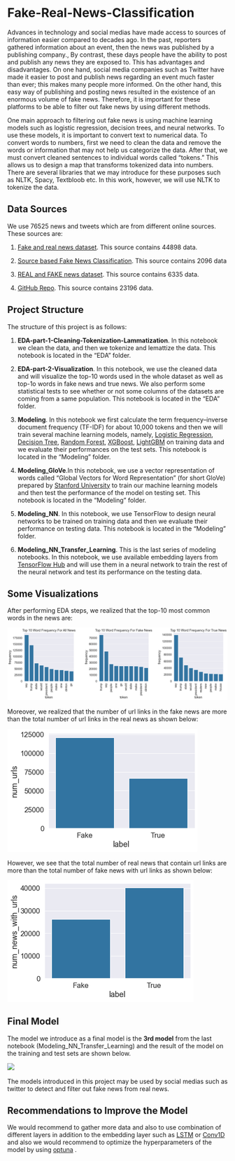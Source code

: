 # Fake-Real-News-Classification

Advances in technology and social medias have made access to sources of information easier compared to decades ago. In the past, reporters gathered information about an event, then the news was published by a publishing company., By contrast, these days people have the ability to post and publish any news they are exposed to. This has advantages and disadvantages. On one hand, social media companies such as Twitter have made it easier to post and publish news regarding an event much faster than ever; this makes many people more informed. On the other hand, this easy way of publishing and posting news resulted in the existence of an enormous volume of fake news. Therefore, it is important for these platforms to be able to filter out fake news by using different methods.

One main approach to filtering out fake news is using machine learning models such as logistic regression, decision trees, and neural networks. To use these models, it is important to convert text to numerical data. To convert words to numbers, first we need to clean the data and remove the words or information that may not help us categorize the data. After that, we must convert cleaned sentences to individual words called “tokens.” This allows us to design a map that transforms tokenized data into numbers. There are several libraries that we may introduce for these purposes such as NLTK, Spacy, Textbloob etc. In this work, however, we will use NLTK to tokenize the data.

## Data Sources

We use 76525 news and tweets which are from different online sources. These sources are:

1. [Fake and real news dataset](https://www.kaggle.com/datasets/clmentbisaillon/fake-and-real-news-dataset). This source contains 44898 data.

    
2. [Source based Fake News Classification](https://www.kaggle.com/datasets/ruchi798/source-based-news-classification?select=news_articles.csv). This source contains 2096 data


3. [REAL and FAKE news dataset](https://www.kaggle.com/datasets/nopdev/real-and-fake-news-dataset?select=news.csv). This source contains 6335 data.

    
4. [GitHub Repo](https://github.com/KaiDMML/FakeNewsNet). This source contains 23196 data.
    
    
## Project Structure

The structure of this project is as follows:

1. **EDA-part-1-Cleaning-Tokenization-Lammatization**. In this notebook we clean the data, and then we tokenize and lemattize the data. This notebook is located in the “EDA” folder.

2. **EDA-part-2-Visualization**. In this notebook, we use the cleaned data and will visualize the top-10 words used in the whole dataset as well as top-1o words in fake news and true news. We also perform some statistical tests to see whether or not some columns of the datasets are coming from a same population. This notebook is located in the “EDA” folder.

3. **Modeling**. In this notebook we first calculate the term frequency–inverse document frequency (TF-IDF) for about 10,000 tokens and then we will train several machine learning models, namely, [Logistic Regression](https://scikit-learn.org/stable/modules/generated/sklearn.linear_model.LogisticRegression.html), [Decision Tree](https://scikit-learn.org/stable/modules/generated/sklearn.tree.DecisionTreeClassifier.html), [Random Forest](https://scikit-learn.org/stable/modules/generated/sklearn.ensemble.RandomForestClassifier.html), [XGBoost](https://xgboost.readthedocs.io/en/stable/python/python_intro.html), [LightGBM](https://lightgbm.readthedocs.io/en/latest/pythonapi/lightgbm.LGBMClassifier.html#lightgbm.LGBMClassifier) on training data and we evaluate their performances on the test sets. This notebook is located in the “Modeling” folder.

4. **Modeling_GloVe**.In this notebook, we use a vector representation of words called  “Global Vectors for Word Representation” (for short GloVe) prepared by [Stanford University](https://nlp.stanford.edu/projects/glove/) to train our machine learning models and then test the performance of the model on testing set. This notebook is located in the “Modeling” folder. 

5. **Modeling_NN**. In this notebook, we use TensorFlow to design neural networks to be trained on training data and then we evaluate their performance on testing data. This notebook is located in the “Modeling” folder. 

6. **Modeling_NN_Transfer_Learning**. This is the last series of modeling notebooks. In this notebook, we use available embedding layers from [TensorFlow Hub](tfhub.dev) and will use them in a neural network to train the rest of the neural network and test its performance on the testing data. 
    

## Some Visualizations

After performing EDA steps, we realized that the top-10 most common words in the news are:

![](./common-words.png)

Moreover, we realized that the number of url links in the fake news are more than
the total number of url links in the real news as shown below:


![](./totanl_num_of_urls_in_each_news_category.png)

However, we see that the total number of real news that contain url links are 
more than the total number of fake news with url links as shown below:

![](./news_with_urls.png)


## Final Model

The model we introduce as a final model is the **3rd model** from the last notebook (Modeling_NN_Transfer_Learning) and the result of the model on the training and test sets are shown below.


![](./model_3_df.jpg)

The models introduced in this project may be used by social medias such as twitter 
to detect and filter out fake news from real news.

## Recommendations to Improve the Model

We would recommend to gather more data and also to use combination of different layers in addition to the embedding layer such as [LSTM](https://www.tensorflow.org/api_docs/python/tf/keras/layers/LSTM) or [Conv1D](https://www.tensorflow.org/api_docs/python/tf/keras/layers/Conv1D) and also we would recommend to optimize the hyperparameters of the model by using [optuna](https://optuna.org/) . 

